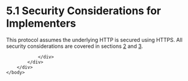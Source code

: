 <html dir="LTR" xmlns:mshelp="http://msdn.microsoft.com/mshelp" xmlns:ddue="http://ddue.schemas.microsoft.com/authoring/2003/5" xmlns:xlink="http://www.w3.org/1999/xlink" xmlns:tool="http://www.microsoft.com/tooltip">
    <head>
        <meta http-equiv="Content-Type" content="text/html; CHARSET=utf-8"></meta>
        <meta name="save" content="history"></meta>
        <title>5.1 Security Considerations for Implementers</title>
        <xml>
            <mshelp:toctitle title="5.1 Security Considerations for Implementers"></mshelp:toctitle>
            <mshelp:rltitle title="[MS-SSNWS]: Security Considerations for Implementers"></mshelp:rltitle>
            <mshelp:keyword index="A" term="67c9a317-bc7e-4c16-807b-6b77b4e107a8"></mshelp:keyword>
            <mshelp:attr name="DCSext.ContentType" value="open specification"></mshelp:attr>
            <mshelp:attr name="AssetID" value="67c9a317-bc7e-4c16-807b-6b77b4e107a8"></mshelp:attr>
            <mshelp:attr name="TopicType" value="kbRef"></mshelp:attr>
            <mshelp:attr name="DCSext.Title" value="[MS-SSNWS]: Security Considerations for Implementers" />
        </xml>
    </head>
    <body>
        <div id="header">
            <h1 class="heading">5.1 Security Considerations for Implementers</h1>
        </div>
        <div id="mainSection">
            <div id="mainBody">
                <div id="allHistory" class="saveHistory"></div>
                <div id="sectionSection0" class="section" name="collapseableSection">
                    

<p>This protocol assumes the underlying HTTP is secured using
HTTPS. All security considerations are covered in sections <a href="a72d78e3-ff6f-407a-a3fd-b497381a8fb2.md">2</a> and <a href="d730aa1d-98a9-4c29-891a-3f6f3f4af06c.md">3</a>.</p>


                </div>
            </div>
        </div>
    </body>
</html>